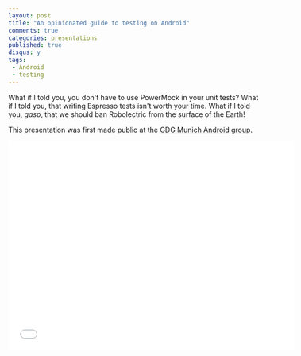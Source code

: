 ```yaml
---
layout: post
title: "An opinionated guide to testing on Android"
comments: true
categories: presentations
published: true
disqus: y
tags: 
 - Android 
 - testing
---
```


What if I told you, you don't have to use PowerMock in your unit tests? What if I told you, that writing Espresso tests isn't worth your time. What if I told you, *gasp*, that we should ban Robolectric from the surface of the Earth!

This presentation was first made public at the [GDG Munich Android group](https://www.meetup.com/GDG-Munich-Android/events/241138937/).

<iframe src="//slides.com/anasambri/testing-support-library/embed" width="576" height="420" scrolling="no" frameborder="0" webkitallowfullscreen mozallowfullscreen allowfullscreen></iframe>


